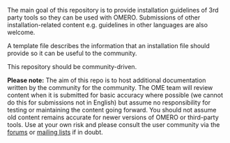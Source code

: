 The main goal of this repository is to provide installation guidelines 
of 3rd party tools so they can be used with OMERO. Submissions of other 
installation-related content e.g. guidelines in other languages are also welcome.

A template file describes the information that an installation file
should provide so it can be useful to the community.

This repository should be community-driven. 

**Please note:**
The aim of this repo is to host additional documentation written by the community 
for the community. The OME team will review content when it is submitted for basic 
accuracy where possible (we cannot do this for submissions not in English) but 
assume no responsibility for testing or maintaining the content going forward. You 
should not assume old content remains accurate for newer versions of OMERO or 
third-party tools. Use at your own risk and please consult the user community via the 
[forums](https://www.openmicroscopy.org/community/index.php) or 
[mailing lists](https://www.openmicroscopy.org/site/community/mailing-lists) if in doubt.
